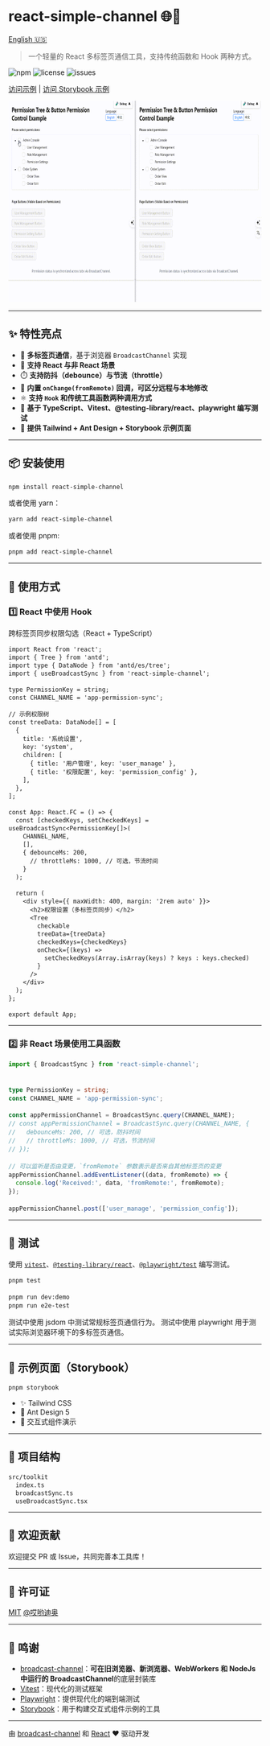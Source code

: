 # react-simple-channel 🌐📡


[English 🇺🇸](./README.md)

> 一个轻量的 React 多标签页通信工具，支持传统函数和 Hook 两种方式。


![npm](https://img.shields.io/npm/v/react-simple-channel?color=blue)
![license](https://img.shields.io/github/license/aiyoudiao/react-simple-channel)
![issues](https://img.shields.io/github/issues/aiyoudiao/react-simple-channel)



[访问示例](https://aiyoudiao.github.io/react-simple-channel/demo-dist/index.html)
|
[访问 Storybook 示例](https://aiyoudiao.github.io/react-simple-channel/storybook-static/index.html)

<p align="center">
    <img src="./source/20250709-185347.gif" alt="Logo" height="400px" >
</p>

---

## ✨ 特性亮点

- 📡 **多标签页通信**，基于浏览器 `BroadcastChannel` 实现
- 🔧 **支持 React 与非 React 场景**
- ⏱️ **支持防抖（debounce）与节流（throttle）**
- 🧩 **内置 `onChange(fromRemote)` 回调，可区分远程与本地修改**
- ⚛️ **支持 `Hook` 和传统工具函数两种调用方式**
- 🧪 **基于 TypeScript、Vitest、@testing-library/react、playwright 编写测试**
- 💅 **提供 Tailwind + Ant Design + Storybook 示例页面**

---

## 📦 安装使用

```bash
npm install react-simple-channel
````

或者使用 yarn：

```bash
yarn add react-simple-channel
```

或者使用 pnpm:

```bash
pnpm add react-simple-channel
```

---

## 🔧 使用方式

### 1️⃣ React 中使用 Hook

跨标签页同步权限勾选（React + TypeScript）

```tsx
import React from 'react';
import { Tree } from 'antd';
import type { DataNode } from 'antd/es/tree';
import { useBroadcastSync } from 'react-simple-channel';

type PermissionKey = string;
const CHANNEL_NAME = 'app-permission-sync';

// 示例权限树
const treeData: DataNode[] = [
  {
    title: '系统设置',
    key: 'system',
    children: [
      { title: '用户管理', key: 'user_manage' },
      { title: '权限配置', key: 'permission_config' },
    ],
  },
];

const App: React.FC = () => {
  const [checkedKeys, setCheckedKeys] = useBroadcastSync<PermissionKey[]>(
    CHANNEL_NAME,
    [],
    { debounceMs: 200,
      // throttleMs: 1000, // 可选，节流时间
    }
  );

  return (
    <div style={{ maxWidth: 400, margin: '2rem auto' }}>
      <h2>权限设置（多标签页同步）</h2>
      <Tree
        checkable
        treeData={treeData}
        checkedKeys={checkedKeys}
        onCheck={(keys) =>
          setCheckedKeys(Array.isArray(keys) ? keys : keys.checked)
        }
      />
    </div>
  );
};

export default App;

```

---

### 2️⃣ 非 React 场景使用工具函数

```ts
import { BroadcastSync } from 'react-simple-channel';


type PermissionKey = string;
const CHANNEL_NAME = 'app-permission-sync';

const appPermissionChannel = BroadcastSync.query(CHANNEL_NAME);
// const appPermissionChannel = BroadcastSync.query(CHANNEL_NAME, {
//   debounceMs: 200, // 可选，防抖时间
//   // throttleMs: 1000, // 可选，节流时间
// });

// 可以监听是否由变更，`fromRemote` 参数表示是否来自其他标签页的变更
appPermissionChannel.addEventListener((data, fromRemote) => {
  console.log('Received:', data, 'fromRemote:', fromRemote);
});

appPermissionChannel.post(['user_manage', 'permission_config']);

```

---

## 🧪 测试

使用 [`vitest`](https://cn.vitest.dev)、[`@testing-library/react`](https://testing-library.com/)、[`@playwright/test`](https://playwright.dev/) 编写测试。

```bash
pnpm test

pnpm run dev:demo
pnpm run e2e-test
```

测试中使用 jsdom 中测试常规标签页通信行为。
测试中使用 playwright 用于测试实际浏览器环境下的多标签页通信。

---

## 📘 示例页面（Storybook）

```bash
pnpm storybook
```

* ✨ Tailwind CSS
* 🎨 Ant Design 5
* 📖 交互式组件演示

---

## 📁 项目结构

```
src/toolkit
  index.ts
  broadcastSync.ts
  useBroadcastSync.tsx
```

---

## 🤝 欢迎贡献

欢迎提交 PR 或 Issue，共同完善本工具库！

---

## 📄 许可证

[MIT](./LICENSE) [@哎哟迪奥](https://github.com/aiyoudiao)

---

## 💬 鸣谢

* [broadcast-channel](https://github.com/pubkey/broadcast-channel)：**可在旧浏览器、新浏览器、WebWorkers 和 NodeJs 中运行的 BroadcastChannel**的底层封装库
* [Vitest](https://vitest.dev/)：现代化的测试框架
* [Playwright](https://playwright.dev/)：提供现代化的端到端测试
* [Storybook](https://storybook.js.org/)：用于构建交互式组件示例的工具

---

由 [broadcast-channel](https://github.com/pubkey/broadcast-channel) 和 [React](https://reactjs.org/) ❤️ 驱动开发
